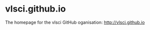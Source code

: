 vlsci.github.io
===============

The homepage for the vlsci GitHub oganisation:
http://vlsci.github.io
